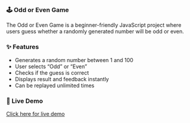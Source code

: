 ### 🕹️ Odd or Even Game

   The Odd or Even Game is a beginner-friendly JavaScript project where users guess whether a randomly generated number will be odd or even.

### ✨ Features

- Generates a random number between 1 and 100
- User selects “Odd” or “Even”
- Checks if the guess is correct
- Displays result and feedback instantly
- Can be replayed unlimited times

### 🔗 Live Demo
[Click here for live demo]( https://harshadino.github.io/Odd-or-Even/)

